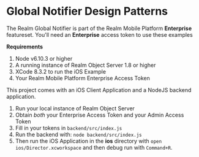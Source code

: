 # Global Notifier Design Patterns

The Realm Global Notifier is part of the Realm Mobile Platform __Enterprise__ featureset.
You'll need an __Enterprise__ access token to use these examples

__Requirements__
1. Node v6.10.3 or higher
2. A running instance of Realm Object Server 1.8 or higher
3. XCode 8.3.2 to run the iOS Example
4. Your Realm Mobile Platform Enterprise Access Token

This project comes with an iOS Client Application and a NodeJS backend application.

1. Run your local instance of Realm Object Server 
2. Obtain _both_ your Enterprise Access Token and your Admin Access Token
3. Fill in your tokens in `backend/src/index.js`
4. Run the backend with: `node backend/src/index.js`
5. Then run the iOS Application in the __ios__ directory with `open ios/Director.xcworkspace` and then debug run with `Command+R`.
